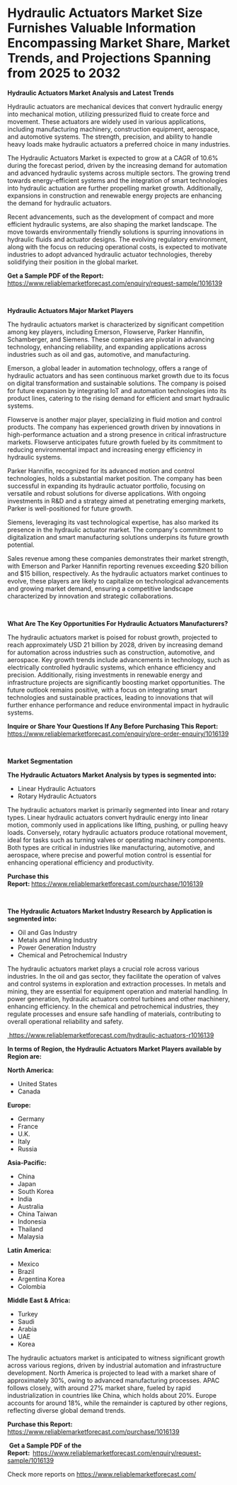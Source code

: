 <p><h1>Hydraulic Actuators Market Size Furnishes Valuable Information Encompassing Market Share, Market Trends, and Projections Spanning from 2025 to 2032</h1></p><p><strong>Hydraulic Actuators Market Analysis and Latest Trends</strong></p>
<p><p>Hydraulic actuators are mechanical devices that convert hydraulic energy into mechanical motion, utilizing pressurized fluid to create force and movement. These actuators are widely used in various applications, including manufacturing machinery, construction equipment, aerospace, and automotive systems. The strength, precision, and ability to handle heavy loads make hydraulic actuators a preferred choice in many industries.</p><p>The Hydraulic Actuators Market is expected to grow at a CAGR of 10.6% during the forecast period, driven by the increasing demand for automation and advanced hydraulic systems across multiple sectors. The growing trend towards energy-efficient systems and the integration of smart technologies into hydraulic actuation are further propelling market growth. Additionally, expansions in construction and renewable energy projects are enhancing the demand for hydraulic actuators.</p><p>Recent advancements, such as the development of compact and more efficient hydraulic systems, are also shaping the market landscape. The move towards environmentally friendly solutions is spurring innovations in hydraulic fluids and actuator designs. The evolving regulatory environment, along with the focus on reducing operational costs, is expected to motivate industries to adopt advanced hydraulic actuator technologies, thereby solidifying their position in the global market.</p></p>
<p><strong>Get a Sample PDF of the Report:&nbsp;</strong> <a href="https://www.reliablemarketforecast.com/enquiry/request-sample/1016139?utm_campaign=3384&utm_medium=2&utm_source=Github&utm_content=ia&utm_term=24032025&utm_id=hydraulic-actuators">https://www.reliablemarketforecast.com/enquiry/request-sample/1016139</a></p>
<p>&nbsp;</p>
<p><strong>Hydraulic Actuators Major Market Players</strong></p>
<p><p>The hydraulic actuators market is characterized by significant competition among key players, including Emerson, Flowserve, Parker Hannifin, Schamberger, and Siemens. These companies are pivotal in advancing technology, enhancing reliability, and expanding applications across industries such as oil and gas, automotive, and manufacturing.</p><p>Emerson, a global leader in automation technology, offers a range of hydraulic actuators and has seen continuous market growth due to its focus on digital transformation and sustainable solutions. The company is poised for future expansion by integrating IoT and automation technologies into its product lines, catering to the rising demand for efficient and smart hydraulic systems.</p><p>Flowserve is another major player, specializing in fluid motion and control products. The company has experienced growth driven by innovations in high-performance actuation and a strong presence in critical infrastructure markets. Flowserve anticipates future growth fueled by its commitment to reducing environmental impact and increasing energy efficiency in hydraulic systems.</p><p>Parker Hannifin, recognized for its advanced motion and control technologies, holds a substantial market position. The company has been successful in expanding its hydraulic actuator portfolio, focusing on versatile and robust solutions for diverse applications. With ongoing investments in R&D and a strategy aimed at penetrating emerging markets, Parker is well-positioned for future growth.</p><p>Siemens, leveraging its vast technological expertise, has also marked its presence in the hydraulic actuator market. The company's commitment to digitalization and smart manufacturing solutions underpins its future growth potential.</p><p>Sales revenue among these companies demonstrates their market strength, with Emerson and Parker Hannifin reporting revenues exceeding $20 billion and $15 billion, respectively. As the hydraulic actuators market continues to evolve, these players are likely to capitalize on technological advancements and growing market demand, ensuring a competitive landscape characterized by innovation and strategic collaborations.</p></p>
<p>&nbsp;</p>
<p><strong>What Are The Key Opportunities For Hydraulic Actuators Manufacturers?</strong></p>
<p><p>The hydraulic actuators market is poised for robust growth, projected to reach approximately USD 21 billion by 2028, driven by increasing demand for automation across industries such as construction, automotive, and aerospace. Key growth trends include advancements in technology, such as electrically controlled hydraulic systems, which enhance efficiency and precision. Additionally, rising investments in renewable energy and infrastructure projects are significantly boosting market opportunities. The future outlook remains positive, with a focus on integrating smart technologies and sustainable practices, leading to innovations that will further enhance performance and reduce environmental impact in hydraulic systems.</p></p>
<p><strong>Inquire or Share Your Questions If Any Before Purchasing This Report:</strong> <a href="https://www.reliablemarketforecast.com/enquiry/pre-order-enquiry/1016139?utm_campaign=3384&utm_medium=2&utm_source=Github&utm_content=ia&utm_term=24032025&utm_id=hydraulic-actuators">https://www.reliablemarketforecast.com/enquiry/pre-order-enquiry/1016139</a></p>
<p>&nbsp;</p>
<p><strong>Market Segmentation</strong></p>
<p><strong>The Hydraulic Actuators Market Analysis by types is segmented into:</strong></p>
<p><ul><li>Linear Hydraulic Actuators</li><li>Rotary Hydraulic Actuators</li></ul></p>
<p><p>The hydraulic actuators market is primarily segmented into linear and rotary types. Linear hydraulic actuators convert hydraulic energy into linear motion, commonly used in applications like lifting, pushing, or pulling heavy loads. Conversely, rotary hydraulic actuators produce rotational movement, ideal for tasks such as turning valves or operating machinery components. Both types are critical in industries like manufacturing, automotive, and aerospace, where precise and powerful motion control is essential for enhancing operational efficiency and productivity.</p></p>
<p><strong>Purchase this Report:&nbsp;</strong><a href="https://www.reliablemarketforecast.com/purchase/1016139?utm_campaign=3384&utm_medium=2&utm_source=Github&utm_content=ia&utm_term=24032025&utm_id=hydraulic-actuators">https://www.reliablemarketforecast.com/purchase/1016139</a></p>
<p>&nbsp;</p>
<p><strong>The Hydraulic Actuators Market Industry Research by Application is segmented into:</strong></p>
<p><ul><li>Oil and Gas Industry</li><li>Metals and Mining Industry</li><li>Power Generation Industry</li><li>Chemical and Petrochemical Industry</li></ul></p>
<p><p>The hydraulic actuators market plays a crucial role across various industries. In the oil and gas sector, they facilitate the operation of valves and control systems in exploration and extraction processes. In metals and mining, they are essential for equipment operation and material handling. In power generation, hydraulic actuators control turbines and other machinery, enhancing efficiency. In the chemical and petrochemical industries, they regulate processes and ensure safe handling of materials, contributing to overall operational reliability and safety.</p></p>
<p><a href="https://www.reliablemarketforecast.com/hydraulic-actuators-r1016139?utm_campaign=3384&utm_medium=2&utm_source=Github&utm_content=ia&utm_term=24032025&utm_id=hydraulic-actuators">&nbsp;https://www.reliablemarketforecast.com/hydraulic-actuators-r1016139</a></p>
<p><strong>In terms of Region, the Hydraulic Actuators Market Players available by Region are:</strong></p>
<p>
    <p> <strong> North America: </strong>
        <ul>
            <li>United States</li>
            <li>Canada</li>
        </ul>
        </p> 
    <p> <strong> Europe: </strong>
        <ul>
            <li>Germany</li>
            <li>France</li>
            <li>U.K.</li>
            <li>Italy</li>
            <li>Russia</li>
        </ul>
        </p> 
    <p> <strong> Asia-Pacific: </strong>
        <ul>
            <li>China</li>
            <li>Japan</li>
            <li>South Korea</li>
            <li>India</li>
            <li>Australia</li>
            <li>China Taiwan</li>
            <li>Indonesia</li>
            <li>Thailand</li>
            <li>Malaysia</li>
        </ul>
        </p> 
    <p> <strong> Latin America: </strong>
        <ul>
            <li>Mexico</li>
            <li>Brazil</li>
            <li>Argentina Korea</li>
            <li>Colombia</li>
        </ul>
        </p> 
    <p> <strong> Middle East & Africa: </strong>
        <ul>
            <li>Turkey</li>
            <li>Saudi</li>
            <li>Arabia</li>
            <li>UAE</li>
            <li>Korea</li>
        </ul>
    </p>
    </p>
<p><p>The hydraulic actuators market is anticipated to witness significant growth across various regions, driven by industrial automation and infrastructure development. North America is projected to lead with a market share of approximately 30%, owing to advanced manufacturing processes. APAC follows closely, with around 27% market share, fueled by rapid industrialization in countries like China, which holds about 20%. Europe accounts for around 18%, while the remainder is captured by other regions, reflecting diverse global demand trends.</p></p>
<p><strong>Purchase this Report: </strong><a href="https://www.reliablemarketforecast.com/purchase/1016139?utm_campaign=3384&utm_medium=2&utm_source=Github&utm_content=ia&utm_term=24032025&utm_id=hydraulic-actuators">https://www.reliablemarketforecast.com/purchase/1016139</a></p>
<p>&nbsp;<strong>Get a Sample PDF of the Report:&nbsp;&nbsp;</strong><a href="https://www.reliablemarketforecast.com/enquiry/request-sample/1016139?utm_campaign=3384&utm_medium=2&utm_source=Github&utm_content=ia&utm_term=24032025&utm_id=hydraulic-actuators">https://www.reliablemarketforecast.com/enquiry/request-sample/1016139</a></p>
<p><strong></strong></p>
<p>Check more reports on <a href="https://www.reliablemarketforecast.com/?utm_campaign=3384&utm_medium=2&utm_source=Github&utm_content=ia&utm_term=24032025&utm_id=hydraulic-actuators">https://www.reliablemarketforecast.com/</a></p>